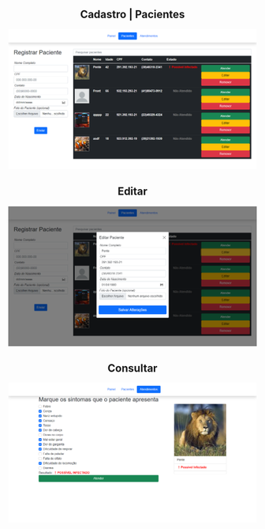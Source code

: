 <div align="center">
    <h2>Cadastro | Pacientes</h2>
    <img src="public/img/show/img2.png">
    <h2>Editar</h2>
    <img src="public/img/show/img3.png">
    <h2>Consultar</h2>
    <img src="public/img/show/img1.png">
</div>